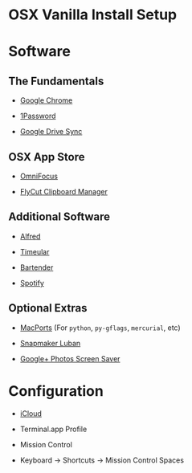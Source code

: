 # OSX Vanilla Install Setup

# Software

## The Fundamentals

* [Google Chrome](https://www.google.com/chrome/)

* [1Password](https://itunes.apple.com/ie/app/1password-7-password-manager/id1333542190?mt=12)

* [Google Drive Sync](https://www.google.com/drive/download/)

## OSX App Store

* [OmniFocus](https://itunes.apple.com/ie/app/omnifocus-2/id867299399?mt=12)

* [FlyCut Clipboard Manager](https://itunes.apple.com/ie/app/flycut-clipboard-manager/id442160987?mt=12)

## Additional Software

* [Alfred](https://www.alfredapp.com/)

* [Timeular](https://timeular.com/download/)

* [Bartender](https://www.macbartender.com/)

* [Spotify](https://www.spotify.com/ie/download/)

## Optional Extras

* [MacPorts](https://www.macports.org/install.php) (For `python`, `py-gflags`, `mercurial`, etc)

* [Snapmaker Luban](https://luban.xyz/)

* [Google+ Photos Screen Saver](https://plus.google.com/featuredphotos)

# Configuration

* [iCloud](https://www.icloud.com)

* Terminal.app Profile

* Mission Control

* Keyboard -> Shortcuts -> Mission Control Spaces